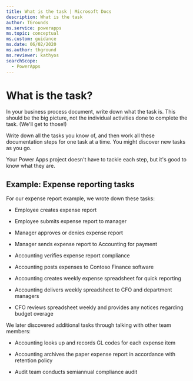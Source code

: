 ```yaml
---
title: What is the task | Microsoft Docs
description: What is the task
author: TGrounds
ms.service: powerapps
ms.topic: conceptual
ms.custom: guidance
ms.date: 06/02/2020
ms.author: thground
ms.reviewer: kathyos
searchScope:  
  - PowerApps
---
```


# What is the task?

In your business process document, write down what the task is. This should be
the big picture, not the individual activities done to complete the task. (We'll
get to those!)

Write down all the tasks you know of, and then work all these documentation steps
for one task at a time. You might discover new tasks as you go.

Your Power Apps project doesn't have to tackle each step, but it's good to know
what they are.

## Example: Expense reporting tasks

For our expense report example, we wrote down these tasks:
<!--SELF: Okay to keep telegraphic style?-->
- Employee creates expense report

- Employee submits expense report to manager

- Manager approves or denies expense report

- Manager sends expense report to Accounting for payment

- Accounting verifies expense report compliance

- Accounting posts expenses to Contoso Finance software

- Accounting creates weekly expense spreadsheet for quick reporting

- Accounting delivers weekly spreadsheet to CFO and department managers

- CFO reviews spreadsheet weekly and provides any<!--Edit okay?--> notices regarding budget overage

We later discovered additional tasks through talking with other<!--Suggested.--> team members:

- Accounting looks up and records GL codes for each expense item

- Accounting archives the paper expense report in accordance with retention policy

- Audit team conducts semiannual compliance audit
